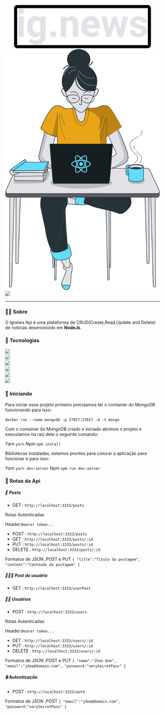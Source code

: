 
<div style="text-align:center">
<img alt="" src="./logo.svg" height="120" style="background-color:black;border-radius:10px;padding:10px;">
<img alt="" src="./avatar.svg">


</div>
<a href="https://www.linkedin.com/in/lucas-veloso-assa-galego-661274174/">
<img src="https://img.shields.io/badge/LinkedIn-0077B5?style=for-the-badge&logo=linkedin&logoColor=white" />
</a>


---
### 💁‍♂️ Sobre

O Ignews Api é uma plataforma de CRUD(Create,Read,Update and Delete) de noticias desenvolvido em **NodeJs**.


### 🚀 Tecnologias

<img src="https://img.shields.io/badge/Node.js-43853D?style=for-the-badge&logo=node.js&logoColor=white" />
<br/>
<img src="https://img.shields.io/badge/Express.js-000000?style=for-the-badge&logo=express&logoColor=white" />
<br/>
<img src="https://img.shields.io/badge/Docker-2CA5E0?style=for-the-badge&logo=docker&logoColor=white" />
<br/>
<img src="https://img.shields.io/badge/MongoDB-4EA94B?style=for-the-badge&logo=mongodb&logoColor=white" />
<br/>
<img src="https://img.shields.io/badge/TypeScript-007ACC?style=for-the-badge&logo=typescript&logoColor=white" />
<br/>
<img src="https://img.shields.io/badge/Typeorm-20232A?style=for-the-badge&logo=typeorm&logoColor=61DAFB" />


### 🏃 Iniciando

Para iniciar esse projeto primeiro precisamos ter o container do MongoDB funcionando para isso:

`docker run --name mongodb -p 27017:27017 -d -t mongo`

Com o container do MongoDB criado e iniciado abrimos o projeto e executamos na raiz dele o seguinte comando:

Yarn ` yarn `
Npm ` npm install `

Bibliotecas instaladas, estamos prontos para colocar a aplicação para funcionar e para isso:

Yarn ` yarn dev:server `
Npm ` npm run dev:server `


### 🚦 Rotas da Api

##### 📝 Posts

- GET : `http://localhost:3333/posts`

Rotas Autenticadas

Header:`Bearer token...`
- POST : `http://localhost:3333/posts`
- GET : `http://localhost:3333/posts/:id`
- PUT : `http://localhost:3333/posts/:id`
- DELETE : `http://localhost:3333/posts/:id`

Formatos de JSON ,POST e PUT 
`
{
	"title":"Titulo da postagem",
	"content":"Conteudo da postagem"
}
`

##### 📝👨‍💼 Post do usuário

- GET : `http://localhost:3333/userPost`

##### 👨‍💼 Usuários

- POST : `http://localhost:3333/users`

Rotas Autenticadas

Header:`Bearer token...`
- GET : `http://localhost:3333/users/:id`
- PUT : `http://localhost:3333/users/:id`
- DELETE : `http://localhost:3333/users/:id`

Formatos de JSON ,POST e PUT 
`
{
	"name":"Jhon Doe",
	"email":"jdoe@domain.com",
    "password:"verySecretPass"
}
`

##### 🔒 Autenticação

- POST : `http://localhost:3333/auth`

Formatos de JSON ,POST 
`
{
	"email":"jdoe@domain.com",
    "password:"verySecretPass"
}
`